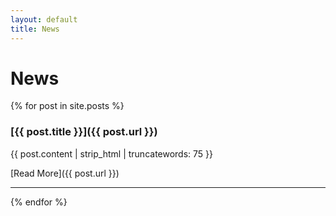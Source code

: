```yaml
---
layout: default
title: News
---
```


# News

{% for post in site.posts %}
### [{{ post.title }}]({{ post.url }})

{{ post.content | strip_html | truncatewords: 75 }}

[Read More]({{ post.url }})

---
{% endfor %}
